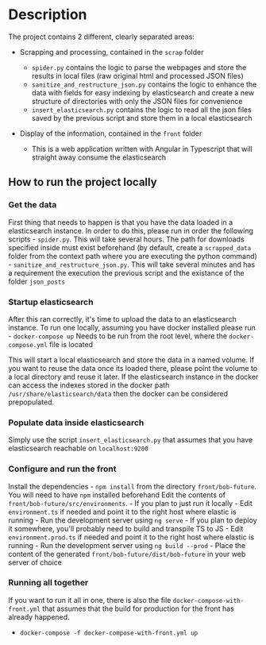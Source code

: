 # Description

The project contains 2 different, clearly separated areas:
  
  - Scrapping and processing, contained in the `scrap` folder
    - `spider.py` contains the logic to parse the webpages and store the results in local files (raw original html and processed JSON files)
    - `sanitize_and_restructure_json.py` contains the logic to enhance the data with fields for easy indexing by elasticsearch and create a new structure of directories with only the JSON files for convenience
    - `insert_elasticsearch.py` contains the logic to read all the json files saved by the previous script and store them in a local elasticsearch
    
  - Display of the information, contained in the `front` folder
    - This is a web application written with Angular in Typescript that will straight away consume the elasticsearch
    
## How to run the project locally

### Get the data
First thing that needs to happen is that you have the data loaded in a elasticsearch instance. In order to do this, please run in order the following scripts
    - `spider.py`. This will take several hours. The path for downloads specified inside must exist beforehand (by default, create a `scrapped_data` folder from the context path where you are executing the python command)
    - `sanitize_and_restructure_json.py`. This will take several minutes and has a requirement the execution the previous script and the existance of the folder `json_posts`

### Startup elasticsearch
After this ran correctly, it's time to upload the data to an elasticsearch instance. To run one locally, assuming you have docker installed please run
    - `docker-compose up` Needs to be run from the root level, where the `docker-compose.yml` file is located

This will start a local elasticsearch and store the data in a named volume. If you want to reuse the data once its loaded there, please point the volume to a local directory and reuse it later. If the elasticsearch instance in the docker can access the indexes stored in the docker path `/usr/share/elasticsearch/data` then the docker can be considered prepopulated.
    
### Populate data inside elasticsearch
Simply use the script `insert_elasticsearch.py` that assumes that you have elasticsearch reachable on `localhost:9200`

### Configure and run the front
Install the dependencies
    - `npm install` from the directory `front/bob-future`. You will need to have `npm` installed beforehand
Edit the contents of `front/bob-future/src/environments`.
    - If you plan to just run it locally
        - Edit `environment.ts` if needed and point it to the right host where elastic is running
        - Run the development server using `ng serve`
    - If you plan to deploy it somewhere, you'll probably need to build and transpile TS to JS
        - Edit `environment.prod.ts` if needed and point it to the right host where elastic is running
        - Run the development server using `ng build --prod`
        - Place the content of the generated `front/bob-future/dist/bob-future` in your web server of choice

### Running all together

If you want to run it all in one, there is also the file `docker-compose-with-front.yml` that assumes that the build for production for the front has already happened.
  - `docker-compose -f docker-compose-with-front.yml up`
